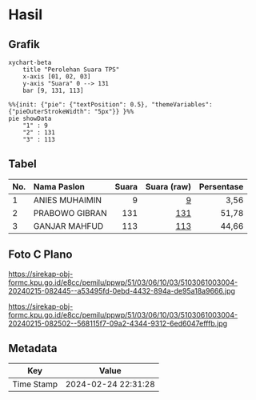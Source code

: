 # Hasil

## Grafik

```mermaid
xychart-beta
    title "Perolehan Suara TPS"
    x-axis [01, 02, 03]
    y-axis "Suara" 0 --> 131
    bar [9, 131, 113]
```

```mermaid
%%{init: {"pie": {"textPosition": 0.5}, "themeVariables": {"pieOuterStrokeWidth": "5px"}} }%%
pie showData
    "1" : 9
    "2" : 131
    "3" : 113
```

## Tabel

| No. | Nama Paslon    | Suara | Suara (raw) | Persentase |
|:--- |:-------------- | -----:| -----------:| ----------:|
| 1   | ANIES MUHAIMIN | 9     | [9][p-1]    | 3,56       |
| 2   | PRABOWO GIBRAN | 131   | [131][p-2]  | 51,78      |
| 3   | GANJAR MAHFUD  | 113   | [113][p-3]  | 44,66      |


[p-1]: https://github.com/gigit-pemilu/pemilu-2024-51-bali/blob/main/pilpres/hitung-suara/sub/51-bali/sub/03-badung/sub/06-kuta-utara/sub/1003-kerobokan-kaja/sub/004-tps/sub/paslon-1.txt
[p-2]: https://github.com/gigit-pemilu/pemilu-2024-51-bali/blob/main/pilpres/hitung-suara/sub/51-bali/sub/03-badung/sub/06-kuta-utara/sub/1003-kerobokan-kaja/sub/004-tps/sub/paslon-2.txt
[p-3]: https://github.com/gigit-pemilu/pemilu-2024-51-bali/blob/main/pilpres/hitung-suara/sub/51-bali/sub/03-badung/sub/06-kuta-utara/sub/1003-kerobokan-kaja/sub/004-tps/sub/paslon-3.txt

## Foto C Plano

https://sirekap-obj-formc.kpu.go.id/e8cc/pemilu/ppwp/51/03/06/10/03/5103061003004-20240215-082445--a53495fd-0ebd-4432-894a-de95a18a9666.jpg

https://sirekap-obj-formc.kpu.go.id/e8cc/pemilu/ppwp/51/03/06/10/03/5103061003004-20240215-082502--568115f7-09a2-4344-9312-6ed6047efffb.jpg


## Metadata

| Key        | Value               |
| ---------- | ------------------- |
| Time Stamp | 2024-02-24 22:31:28 |



